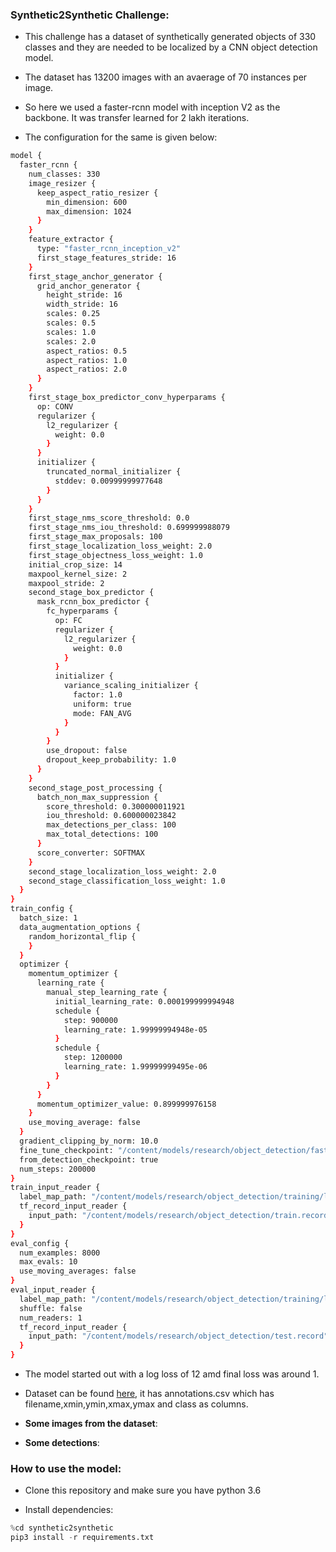 ### Synthetic2Synthetic Challenge:

* This challenge has a dataset of synthetically generated objects of 330 classes and they are needed to be localized by a CNN object detection model.

* The dataset has 13200 images with an avaerage of 70 instances per image.

* So here we used a faster-rcnn model with inception V2 as the backbone. It was transfer learned for 2 lakh iterations.

* The configuration for the same is given below:

```bash
model {
  faster_rcnn {
    num_classes: 330
    image_resizer {
      keep_aspect_ratio_resizer {
        min_dimension: 600
        max_dimension: 1024
      }
    }
    feature_extractor {
      type: "faster_rcnn_inception_v2"
      first_stage_features_stride: 16
    }
    first_stage_anchor_generator {
      grid_anchor_generator {
        height_stride: 16
        width_stride: 16
        scales: 0.25
        scales: 0.5
        scales: 1.0
        scales: 2.0
        aspect_ratios: 0.5
        aspect_ratios: 1.0
        aspect_ratios: 2.0
      }
    }
    first_stage_box_predictor_conv_hyperparams {
      op: CONV
      regularizer {
        l2_regularizer {
          weight: 0.0
        }
      }
      initializer {
        truncated_normal_initializer {
          stddev: 0.00999999977648
        }
      }
    }
    first_stage_nms_score_threshold: 0.0
    first_stage_nms_iou_threshold: 0.699999988079
    first_stage_max_proposals: 100
    first_stage_localization_loss_weight: 2.0
    first_stage_objectness_loss_weight: 1.0
    initial_crop_size: 14
    maxpool_kernel_size: 2
    maxpool_stride: 2
    second_stage_box_predictor {
      mask_rcnn_box_predictor {
        fc_hyperparams {
          op: FC
          regularizer {
            l2_regularizer {
              weight: 0.0
            }
          }
          initializer {
            variance_scaling_initializer {
              factor: 1.0
              uniform: true
              mode: FAN_AVG
            }
          }
        }
        use_dropout: false
        dropout_keep_probability: 1.0
      }
    }
    second_stage_post_processing {
      batch_non_max_suppression {
        score_threshold: 0.300000011921
        iou_threshold: 0.600000023842
        max_detections_per_class: 100
        max_total_detections: 100
      }
      score_converter: SOFTMAX
    }
    second_stage_localization_loss_weight: 2.0
    second_stage_classification_loss_weight: 1.0
  }
}
train_config {
  batch_size: 1
  data_augmentation_options {
    random_horizontal_flip {
    }
  }
  optimizer {
    momentum_optimizer {
      learning_rate {
        manual_step_learning_rate {
          initial_learning_rate: 0.000199999994948
          schedule {
            step: 900000
            learning_rate: 1.99999994948e-05
          }
          schedule {
            step: 1200000
            learning_rate: 1.99999999495e-06
          }
        }
      }
      momentum_optimizer_value: 0.899999976158
    }
    use_moving_average: false
  }
  gradient_clipping_by_norm: 10.0
  fine_tune_checkpoint: "/content/models/research/object_detection/faster_rcnn_inception_v2_coco_2018_01_28/model.ckpt"
  from_detection_checkpoint: true
  num_steps: 200000
}
train_input_reader {
  label_map_path: "/content/models/research/object_detection/training/labelmap.pbtxt"
  tf_record_input_reader {
    input_path: "/content/models/research/object_detection/train.record"
  }
}
eval_config {
  num_examples: 8000
  max_evals: 10
  use_moving_averages: false
}
eval_input_reader {
  label_map_path: "/content/models/research/object_detection/training/labelmap.pbtxt"
  shuffle: false
  num_readers: 1
  tf_record_input_reader {
    input_path: "/content/models/research/object_detection/test.record"
  }
}
```

* The model started out with a log loss of 12 amd final loss was around 1.

* Dataset can be found [here](https://drive.google.com/file/d/1NucPkIvxsbggNw6ExjSV9wGzrS2W3S_t/view?usp=sharing), it has annotations.csv which has filename,xmin,ymin,xmax,ymax and class as columns.

* **Some images from the dataset**:

* **Some detections**:

### How to use the model:

* Clone this repository and make sure you have python 3.6

* Install dependencies:

```python
%cd synthetic2synthetic
pip3 install -r requirements.txt
```



